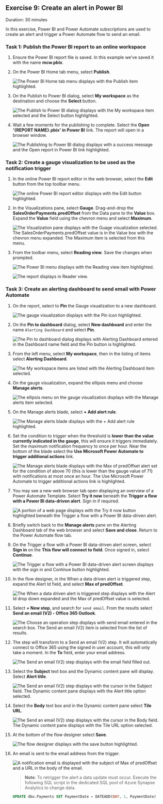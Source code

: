 ## Exercise 9: Create an alert in Power BI

Duration: 30 minutes

In this exercise, Power BI and Power Automate subscriptions are used to create an alert and trigger a Power Automate flow to send an email.

### Task 1: Publish the Power BI report to an online workspace

1. Ensure the Power BI report file is saved. In this example we've saved it with the name **mcw.pbix**.

2. On the Power BI Home tab menu, select **Publish**.

   ![The Power BI Home tab menu displays with the Publish item highlighted.](media/pbi_publish_button.png "Publish")

3. On the Publish to Power BI dialog, select **My workspace** as the destination and choose the **Select** button.

    ![The Publish to Power BI dialog displays with the My workspace item selected and the Select button highlighted.](media/pbi_publishtoworkspace_dialog.png "Publish to Power BI")

4. Wait a few moments for the publishing to complete. Select the **Open '{REPORT NAME}.pbix' in Power BI** link. The report will open in a browser window.

    ![The Publishing to Power BI dialog displays with a success message and the Open report in Power BI link highlighted.](media/pbi_publishcomplete.png "Open report in Power BI")

### Task 2: Create a gauge visualization to be used as the notification trigger

1. In the online Power BI report editor in the web browser, select the **Edit** button from the top toolbar menu.

    ![The online Power BI report editor displays with the Edit button highlighted.](media/opbi_editmenu.png "Edit report")

2. In the Visualizations pane, select **Gauge**. Drag-and-drop the **SalesOrderPayments.predOffset** from the Data pane to the **Value** box. Expand the **Value** field using the chevron menu and select **Maximum**.

    ![The Visualization pane displays with the Guage visualization selected. The SalesOrderPayments.predOffset value is in the Value box with the chevron menu expanded. The Maximum item is selected from this menu.](media/opbi_gauge_settings.png "Gauge visualization")

3. From the toolbar menu, select **Reading view**. Save the changes when prompted.

    ![The Power BI menu displays with the Reading view item highlighted.](media/opbi_readingview_menu.png "Reading view")

    ![The report displays in Reader view.](media/obi_readervew.png "Reader view")

### Task 3: Create an alerting dashboard to send email with Power Automate

1. On the report, select to **Pin** the Gauge visualization to a new dashboard.

    ![The gauge visualization displays with the Pin icon highlighted.](media/opbi_pingauge.png "Pin visualization")

2. On the **Pin to dashboard** dialog, select **New dashboard** and enter the name `Alerting Dashboard` and select **Pin**.

    ![The Pin to dashboard dialog displays with Alerting Dashboard entered in the Dashboard name field and the Pin button is highlighted.](media/opbi_pindialog.png "Pin visualization to new dashboard")

3. From the left menu, select **My workspace**, then in the listing of items select **Alerting Dashboard**.

   ![The My workspace items are listed with the Alerting Dashboard item selected.](media/opbi_opendashboard_menu.png "Open Alerting Dashboard")

4. On the gauge visualization, expand the ellipsis menu and choose **Manage alerts**.

    ![The ellipsis menu on the gauge visualization displays with the Manage alerts item selected.](media/opbi_managealerts_menu.png "Manage alerts")

5. On the Manage alerts blade, select **+ Add alert rule**.

    ![The Manage alerts blade displays with the + Add alert rule highlighted.](media/opbi_addalertrule.png "Add alert rule")

6. Set the condition to trigger when the threshold is **lower than the value currently indicated in the gauge**, this will ensure it triggers immediately. Set the maximum notification frequency to once per hour. Near the bottom of the blade select the **Use Microsoft Power Automate to trigger additional actions** link.

    ![The Manage alerts blade displays with the Max of predOffset alert set for the condition of above 70 (this is lower than the gauge value of 71) with notifications at most once an hour. The Use Microsoft Power Automate to trigger additional actions link is highlighted.](media/opbi_setupalert.png "Setup alert")

7. You may see a new web browser tab open displaying an overview of a Power Automate Template. Select **Try it now** beneath the **Trigger a flow with a Power BI data-driven alert**. Sign in if required.

    ![A portion of a web page displays with the Try it now button highlighted beneath the Trigger a flow with a Power BI data-driven alert.](media/pa_tryitnow.png "Try Power Automate flow")

8. Briefly switch back to the **Manage alerts** pane on the Alerting Dashboard tab of the web browser and select **Save and close**. Return to the Power Automate flow tab.

9. On the Trigger a flow with a Power BI data-driven alert screen, select **Sign in** on the **This flow will connect to field**. Once signed in, select **Continue**.

    ![The Trigger a flow with a Power BI data-driven alert screen displays with the sign in and Continue button highlighted.](media/pa_triggerflowconnection.png "Sign in and Continue")

10. In the flow designer, in the When a data driven alert is triggered step, expand the Alert Id field, and select **Max of predOffset**.

    ![The When a data driven alert is triggered step displays with the Alert Id drop down expanded and the Max of predOffset value is selected.](media/pa_alert_maxofpredoffset.png "Alert selection")

11. Select **+ New step**, and search for `send email`. From the results select **Send an email (V2) - Office 365 Outlook**.

    ![The Choose an operation step displays with send email entered in the search box. The Send an email (V2) item is selected from the list of results.](media/pa_sendemail_action_search.png "Send an email action")

12. The step will transform to a Send an email (V2) step. It will automatically connect to Office 365 using the signed in user account, this will only take a moment. In the **To** field, enter your email address.

    ![The Send an email (V2) step displays with the email field filled out.](media/pa_sendemail_emailfield.png "Email field")

13. Select the **Subject** text box and the Dynamic content pane will display. Select **Alert title**.

    ![The Send an email (V2) step displays with the cursor in the Subject field. The Dynamic content pane displays with the Alert title option selected.](media/pa_sendemail_titlefield.png "Email subject")

14. Select the **Body** text box and in the Dynamic content pane select **Tile URL**.

    ![The Send an email (V2) step displays with the cursor in the Body field. The Dynamic content pane displays with the Tile URL option selected.](media/pa_sendemail_body.png)

15. At the bottom of the flow designer select **Save**.

    ![The flow designer displays with the save button highlighted.](media/pa_flow_save.png "Save flow")

16. An email is sent to the email address from the trigger.

    ![A notification email is displayed with the subject of Max of predOffset and a URL in the body of the email.](media/pa_notificationemail.png "Notification email")

    > **Note**: To retrigger the alert a data update must occur. Execute the following SQL script in the dedicated SQL pool of Azure Synapse Analytics to change data.

    ```SQL
    UPDATE dbo.Payments SET PaymentDate = DATEADD(DAY, 1, PaymentDate)
    ```